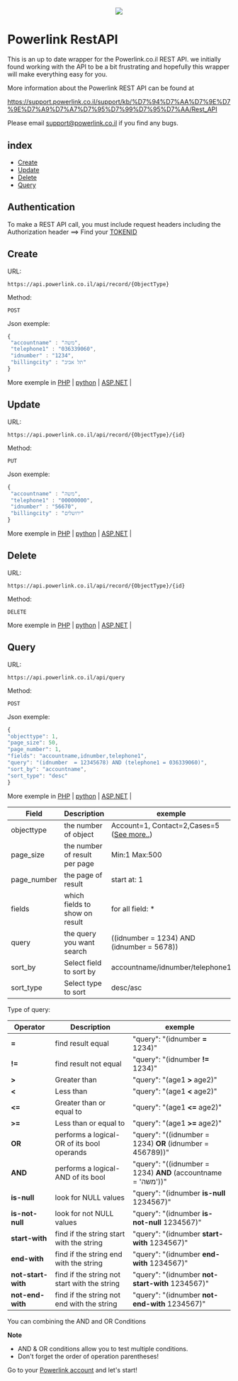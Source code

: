 <h1 align="center"><img src="https://www.powerlink.co.il/images/powerlink-logo.svg"></h1>

# Powerlink RestAPI

This is an up to date wrapper for the Powerlink.co.il REST API. 
we initially found working with the API to be a bit frustrating and hopefully this wrapper will make everything easy for you.

More information about the Powerlink REST API can be found at

https://support.powerlink.co.il/support/kb/%D7%94%D7%AA%D7%9E%D7%9E%D7%A9%D7%A7%D7%95%D7%99%D7%95%D7%AA/Rest_API

Please email support@powerlink.co.il if you find any bugs.

## index

+ <a href="#create">Create</a>
+ <a href="#update">Update</a>
+ <a href="#delete">Delete</a>
+ <a href="#query">Query</a>


## Authentication
To make a REST API call, you must include request headers including the Authorization header ==>
Find your <a href="https://api.powerlink.co.il/workpad/admin/leadform.aspx">TOKENID<a/>

## Create

URL: 
```
https://api.powerlink.co.il/api/record/{ObjectType}
```
Method: 
```
POST
```
Json exemple:
```javascript
{
 "accountname" : "משה",
 "telephone1" : "036339060",
 "idnumber" : "1234",
 "billingcity" : "תל אביב"
}
```
More exemple in <a href="https://github.com/powerlink/Rest-API/blob/master/Create/create-readme.md#php">PHP</a> | <a href="https://github.com/powerlink/Rest-API/blob/master/Create/create-readme.md#python">python</a> | <a href="https://github.com/powerlink/Rest-API/blob/master/Create/create-readme.md#aspnet">ASP.NET</a> |


## Update

URL: 
```
https://api.powerlink.co.il/api/record/{ObjectType}/{id}
```
Method: 
```
PUT
```
Json exemple:
```javascript
{
 "accountname" : "משה",
 "telephone1" : "00000000",
 "idnumber" : "56670",
 "billingcity" : "ירושלים"
}
```
More exemple in <a href="https://github.com/powerlink/Rest-API/blob/master/Update/update-readme.md#php">PHP</a> | <a href="https://github.com/powerlink/Rest-API/blob/master/Update/update-readme.md#python">python</a> | <a href="https://github.com/powerlink/Rest-API/blob/master/Update/update-readme.md#aspnet">ASP.NET</a> |


## Delete

URL: 
```
https://api.powerlink.co.il/api/record/{ObjectType}/{id}
```
Method: 
```
DELETE
```
More exemple in <a href="https://github.com/powerlink/Rest-API/blob/master/Delete/delete-readme.md#php">PHP</a> | <a href="https://github.com/powerlink/Rest-API/blob/master/Delete/delete-readme.md#python">python</a> | <a href="https://github.com/powerlink/Rest-API/blob/master/Delete/delete-readme.md#aspnet">ASP.NET</a> |


## Query

URL: 
```
https://api.powerlink.co.il/api/query
```
Method: 
```
POST
```

Json exemple:
```javascript
{
"objecttype": 1,
"page_size": 50,
"page_number": 1,
"fields": "accountname,idnumber,telephone1",
"query": "(idnumber  = 12345678) AND (telephone1 = 036339060)",
"sort_by": "accountname",
"sort_type": "desc"
} 
```
More exemple in <a href="https://github.com/powerlink/Rest-API/blob/master/Query/query-readme.md#php">PHP</a> | <a href="https://github.com/powerlink/Rest-API/blob/master/Query/query-readme.md#python">python</a> | <a href="https://github.com/powerlink/Rest-API/blob/master/Query/query-readme.md#aspnet">ASP.NET</a> |


Field | Description | exemple
------|------------ | --------------------
objecttype | the number of object | Account=1,	Contact=2,Cases=5 (<a href="https://api.powerlink.co.il/_common/viewrecordsystemsettings.aspx?oid=58">See more..</a>)
page_size | the number of result per page | Min:1 Max:500
page_number | the page of result | start at: 1
fields | which fields to show on result | for all field: *
query | the query you want search | ((idnumber  = 1234) AND (idnumber  = 5678))
sort_by | Select field to sort by | accountname/idnumber/telephone1
sort_type | Select type to sort | desc/asc

Type of query:

Operator | Description | exemple
------|------------ | --------------------
**=** | find result equal | "query": "(idnumber  **=** 1234)"
**!=** | find result not equal | "query": "(idnumber  **!=** 1234)"
**>** | Greater than | "query": "(age1  **>** age2)"
**<** | Less than | "query": "(age1  **<** age2)"
**<=** | Greater than or equal to | "query": "(age1  **<=** age2)"
**>=** | Less than or equal to | "query": "(age1  **>=** age2)"
**OR** | performs a logical-OR of its bool operands | "query": "((idnumber  = 1234) **OR** (idnumber  = 456789))"
**AND** | performs a logical-AND of its bool | "query": "((idnumber  = 1234) **AND** (accountname  = 'משה'))"
**is-null** | look for NULL values | "query": "(idnumber **is-null** 1234567)"
**is-not-null** | look for not NULL values | "query": "(idnumber **is-not-null** 1234567)"
**start-with** | find if the string start with the string |  "query": "(idnumber **start-with** 1234567)"
**end-with** | find if the string end with the string | "query": "(idnumber **end-with** 1234567)"
**not-start-with** | find if the string not start with the string | "query": "(idnumber **not-start-with** 1234567)"
**not-end-with** | find if the string not end with the string | "query": "(idnumber **not-end-with** 1234567)"

You can combining the AND and OR Conditions

**Note**

+ AND & OR conditions allow you to test multiple conditions.
+ Don't forget the order of operation parentheses!

 Go to your <a href="http://powerlink.co.il">Powerlink account</a> and let's start!
